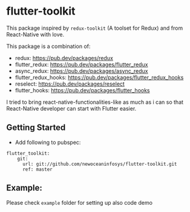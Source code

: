 # flutter-toolkit
This package inspired by `redux-toolkit` (A toolset for Redux) and from React-Native with love.

This package is a combination of:
- redux: https://pub.dev/packages/redux
- flutter_redux: https://pub.dev/packages/flutter_redux
- async_redux: https://pub.dev/packages/async_redux
- flutter_redux_hooks: https://pub.dev/packages/flutter_redux_hooks
- reselect: https://pub.dev/packages/reselect
- flutter_hooks: https://pub.dev/packages/flutter_hooks

I tried to bring react-native-functionalities-like as much as i can so that React-Native developer can start with Flutter easier.

## Getting Started
- Add following to pubspec:
```
flutter_toolkit:
    git:
      url: git://github.com/newoceaninfosys/flutter-toolkit.git
      ref: master
```

## Example:
Please check `example` folder for setting up also code demo
